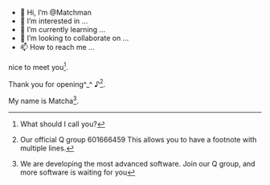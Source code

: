 - 👋 Hi, I’m @Matchman
- 👀 I’m interested in ...
- 🌱 I’m currently learning ...
- 💞️ I’m looking to collaborate on ...
- 📫 How to reach me ...

<!---
Matchma/Matchma is a ✨ special ✨ repository because its `README.md` (this file) appears on your GitHub profile.
You can click the Preview link to take a look at your changes.
--->
nice to meet you[^1].

Thank you for opening^_^ ♪[^2].

My name is Matcha[^note].
[^1]: What should I call you?
[^2]: Our official Q group 601666459
  This allows you to have a footnote with multiple lines.
[^note]:
    We are developing the most advanced software. Join our Q group, and more software is waiting for you
